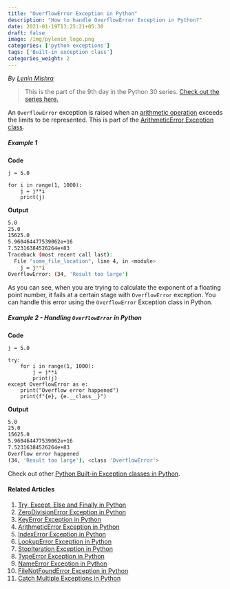 ```yaml
---
title: "OverflowError Exception in Python"
description: "How to handle OverflowError Exception in Python?"
date: 2021-01-19T13:25:21+05:30
draft: false
image: /img/pylenin_logo.png
categories: ['python exceptions']
tags: ['Built-in exception class']
categories_weight: 2
---
```

<div class="sharethis-inline-follow-buttons"></div>

*By [Lenin Mishra](https://www.pylenin.com/authors/#lenin-mishra)*

> This is the part of the 9th day in the Python 30 series. [Check out the series here.](https://www.youtube.com/playlist?list=PLqEbL1vopgvuI-3wzwHqftEkH3AILozS5)

An `OverflowError` exception is raised when an [arithmetic operation](https://www.pylenin.com/blogs/python-arithmetic-operators/) exceeds the limits to be represented. This is part of the [ArithmeticError Exception class](https://www.pylenin.com/blogs/arithmetic-error-python/).

##### Example 1

**Code**

```python3
j = 5.0

for i in range(1, 1000):
    j = j**i
    print(j)
```

**Output**

```bash
5.0
25.0
15625.0
5.960464477539062e+16
7.52316384526264e+83
Traceback (most recent call last):
  File "some_file_location", line 4, in <module>
    j = j**i
OverflowError: (34, 'Result too large')
```

As you can see, when you are trying to calculate the exponent of a floating point number, it fails at a certain stage with `OverflowError` exception.
You can handle this error using the `OverflowError` Exception class in Python.

##### Example 2 - Handling `OverflowError` in Python

**Code**

```python3
j = 5.0

try:
    for i in range(1, 1000):
        j = j**i
        print(j)
except OverflowError as e:
    print("Overflow error happened")
    print(f"{e}, {e.__class__}")
```

**Output**

```bash
5.0
25.0
15625.0
5.960464477539062e+16
7.52316384526264e+83
Overflow error happened
(34, 'Result too large'), <class 'OverflowError'>
```

Check out other [Python Built-in Exception classes in Python](https://www.pylenin.com/tags/built-in-exception-class/).

#### Related Articles

1. [Try, Except, Else and Finally in Python](https://www.pylenin.com/blogs/python-try-except-else-finally/)
2. [ZeroDivisionError Exception in Python](https://www.pylenin.com/blogs/zero-division-error-python/)
3. [KeyError Exception in Python](https://www.pylenin.com/blogs/key-error-python/)
4. [ArithmeticError Exception in Python](https://www.pylenin.com/blogs/arithmetic-error-python/)
5. [IndexError Exception in Python](https://www.pylenin.com/blogs/index-error-python/)
6. [LookupError Exception in Python](https://www.pylenin.com/blogs/lookup-error-python/)
7. [StopIteration Exception in Python](https://www.pylenin.com/blogs/stop-iteration-error-python/)
8. [TypeError Exception in Python](https://www.pylenin.com/blogs/type-error-python/)
9. [NameError Exception in Python](https://www.pylenin.com/blogs/name-error-python/)
10. [FileNotFoundError Exception in Python](https://www.pylenin.com/blogs/file-not-found-error-python/)
11. [Catch Multiple Exceptions in Python](https://www.pylenin.com/blogs/catch-multiple-exceptions-python/)